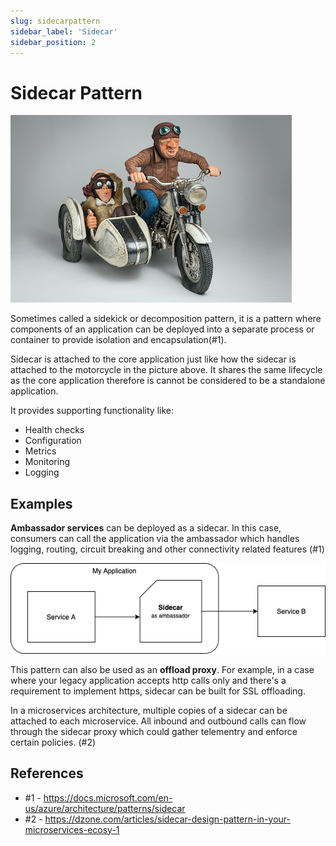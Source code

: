 ```yaml
---
slug: sidecarpattern
sidebar_label: 'Sidecar'
sidebar_position: 2
---
```



# Sidecar Pattern
![Sidecar](/img/docs/sidecar.jpg)

Sometimes called a sidekick or decomposition pattern, it is a pattern where components of an application can be deployed into a separate process or container to provide isolation and encapsulation(#1).

Sidecar is attached to the core application just like how the sidecar is attached to the motorcycle in the picture above. It shares the same lifecycle as the core application therefore is cannot be considered to be a standalone application.

It provides supporting functionality like:
- Health checks
- Configuration
- Metrics
- Monitoring
- Logging

## Examples
**Ambassador services** can be deployed as a sidecar. In this case, consumers can call the application via the ambassador which handles logging, routing, circuit breaking and other connectivity related features (#1)

![Sidecar](/img/docs/sidecar-design1.png)

This pattern can also be used as an **offload proxy**. For example, in a case where your legacy application accepts http calls only and there's a requirement to implement https, sidecar can be built for SSL offloading. 

In a microservices architecture, multiple copies of a sidecar can be attached to each microservice. All inbound and outbound calls can flow through the sidecar proxy which could gather telementry and enforce certain policies. (#2)


## References
- #1 - https://docs.microsoft.com/en-us/azure/architecture/patterns/sidecar
- #2 - https://dzone.com/articles/sidecar-design-pattern-in-your-microservices-ecosy-1